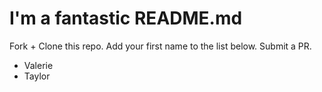 # I'm a fantastic README.md

Fork + Clone this repo. Add your first name to the list below. Submit a PR.

- Valerie
- Taylor
